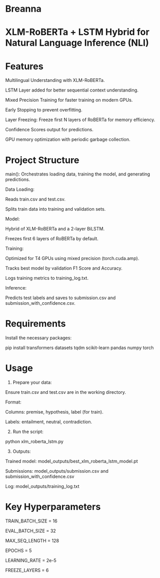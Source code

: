 # Breanna
# XLM-RoBERTa + LSTM Hybrid for Natural Language Inference (NLI)
# Features
Multilingual Understanding with XLM-RoBERTa.

LSTM Layer added for better sequential context understanding.

Mixed Precision Training for faster training on modern GPUs.

Early Stopping to prevent overfitting.

Layer Freezing: Freeze first N layers of RoBERTa for memory efficiency.

Confidence Scores output for predictions.

GPU memory optimization with periodic garbage collection.

# Project Structure
main(): Orchestrates loading data, training the model, and generating predictions.

Data Loading:

Reads train.csv and test.csv.

Splits train data into training and validation sets.

Model:

Hybrid of XLM-RoBERTa and a 2-layer BiLSTM.

Freezes first 6 layers of RoBERTa by default.

Training:

Optimized for T4 GPUs using mixed precision (torch.cuda.amp).

Tracks best model by validation F1 Score and Accuracy.

Logs training metrics to training_log.txt.

Inference:

Predicts test labels and saves to submission.csv and submission_with_confidence.csv.

# Requirements
Install the necessary packages:

pip install transformers datasets tqdm scikit-learn pandas numpy torch

# Usage
1. Prepare your data:

Ensure train.csv and test.csv are in the working directory.

Format:

Columns: premise, hypothesis, label (for train).

Labels: entailment, neutral, contradiction.

2. Run the script:

python xlm_roberta_lstm.py

3. Outputs:

Trained model: model_outputs/best_xlm_roberta_lstm_model.pt

Submissions: model_outputs/submission.csv and submission_with_confidence.csv

Log: model_outputs/training_log.txt

# Key Hyperparameters
TRAIN_BATCH_SIZE = 16

EVAL_BATCH_SIZE = 32

MAX_SEQ_LENGTH = 128

EPOCHS = 5

LEARNING_RATE = 2e-5

FREEZE_LAYERS = 6




